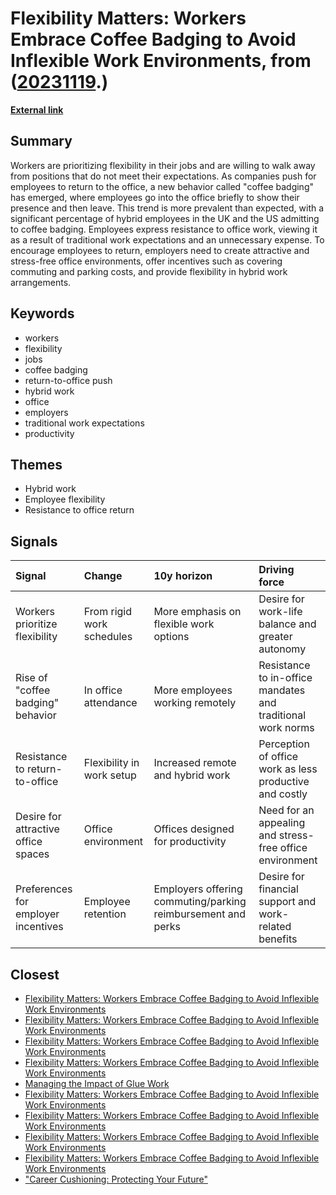 # __Flexibility Matters: Workers Embrace Coffee Badging to Avoid Inflexible Work Environments__, from ([20231119](https://kghosh.substack.com/p/20231119).)

__[External link](https://www.hcamag.com/us/specialization/employee-engagement/coffee-badging-the-new-workplace-trend-to-get-around-hybrid-policies/462121?utm_source=substack&utm_medium=email)__



## Summary

Workers are prioritizing flexibility in their jobs and are willing to walk away from positions that do not meet their expectations. As companies push for employees to return to the office, a new behavior called "coffee badging" has emerged, where employees go into the office briefly to show their presence and then leave. This trend is more prevalent than expected, with a significant percentage of hybrid employees in the UK and the US admitting to coffee badging. Employees express resistance to office work, viewing it as a result of traditional work expectations and an unnecessary expense. To encourage employees to return, employers need to create attractive and stress-free office environments, offer incentives such as covering commuting and parking costs, and provide flexibility in hybrid work arrangements.

## Keywords

* workers
* flexibility
* jobs
* coffee badging
* return-to-office push
* hybrid work
* office
* employers
* traditional work expectations
* productivity

## Themes

* Hybrid work
* Employee flexibility
* Resistance to office return

## Signals

| Signal                              | Change                    | 10y horizon                                                       | Driving force                                               |
|:------------------------------------|:--------------------------|:------------------------------------------------------------------|:------------------------------------------------------------|
| Workers prioritize flexibility      | From rigid work schedules | More emphasis on flexible work options                            | Desire for work-life balance and greater autonomy           |
| Rise of "coffee badging" behavior   | In office attendance      | More employees working remotely                                   | Resistance to in-office mandates and traditional work norms |
| Resistance to return-to-office      | Flexibility in work setup | Increased remote and hybrid work                                  | Perception of office work as less productive and costly     |
| Desire for attractive office spaces | Office environment        | Offices designed for productivity                                 | Need for an appealing and stress-free office environment    |
| Preferences for employer incentives | Employee retention        | Employers offering commuting/parking      reimbursement and perks | Desire for financial support and work-related benefits      |

## Closest

* [Flexibility Matters: Workers Embrace Coffee Badging to Avoid Inflexible Work Environments](0ebb89e118bf02cadd16c16bc3f06f63)
* [Flexibility Matters: Workers Embrace Coffee Badging to Avoid Inflexible Work Environments](0ebb89e118bf02cadd16c16bc3f06f63)
* [Flexibility Matters: Workers Embrace Coffee Badging to Avoid Inflexible Work Environments](0ebb89e118bf02cadd16c16bc3f06f63)
* [Flexibility Matters: Workers Embrace Coffee Badging to Avoid Inflexible Work Environments](0ebb89e118bf02cadd16c16bc3f06f63)
* [Managing the Impact of Glue Work](2fb7b96a3a75b9792a8942b3c3af7db5)
* [Flexibility Matters: Workers Embrace Coffee Badging to Avoid Inflexible Work Environments](0ebb89e118bf02cadd16c16bc3f06f63)
* [Flexibility Matters: Workers Embrace Coffee Badging to Avoid Inflexible Work Environments](0ebb89e118bf02cadd16c16bc3f06f63)
* [Flexibility Matters: Workers Embrace Coffee Badging to Avoid Inflexible Work Environments](0ebb89e118bf02cadd16c16bc3f06f63)
* [Flexibility Matters: Workers Embrace Coffee Badging to Avoid Inflexible Work Environments](0ebb89e118bf02cadd16c16bc3f06f63)
* ["Career Cushioning: Protecting Your Future"](9f6a82373421931ea7e960ae526ff457)